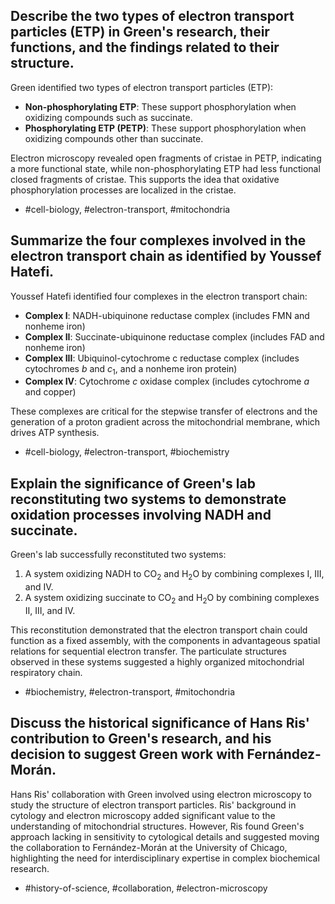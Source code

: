 ## Describe the two types of electron transport particles (ETP) in Green's research, their functions, and the findings related to their structure.

Green identified two types of electron transport particles (ETP):

- **Non-phosphorylating ETP**: These support phosphorylation when oxidizing compounds such as succinate.
- **Phosphorylating ETP (PETP)**: These support phosphorylation when oxidizing compounds other than succinate.

Electron microscopy revealed open fragments of cristae in PETP, indicating a more functional state, while non-phosphorylating ETP had less functional closed fragments of cristae. This supports the idea that oxidative phosphorylation processes are localized in the cristae.

- #cell-biology, #electron-transport, #mitochondria

## Summarize the four complexes involved in the electron transport chain as identified by Youssef Hatefi.

Youssef Hatefi identified four complexes in the electron transport chain:

- **Complex I**: NADH-ubiquinone reductase complex (includes FMN and nonheme iron)
- **Complex II**: Succinate-ubiquinone reductase complex (includes FAD and nonheme iron)
- **Complex III**: Ubiquinol-cytochrome c reductase complex (includes cytochromes $b$ and $c_1$, and a nonheme iron protein)
- **Complex IV**: Cytochrome $c$ oxidase complex (includes cytochrome $a$ and copper)

These complexes are critical for the stepwise transfer of electrons and the generation of a proton gradient across the mitochondrial membrane, which drives ATP synthesis.

- #cell-biology, #electron-transport, #biochemistry

## Explain the significance of Green's lab reconstituting two systems to demonstrate oxidation processes involving NADH and succinate.

Green's lab successfully reconstituted two systems:

1. A system oxidizing NADH to CO$_2$ and H$_2$O by combining complexes I, III, and IV.
2. A system oxidizing succinate to CO$_2$ and H$_2$O by combining complexes II, III, and IV.

This reconstitution demonstrated that the electron transport chain could function as a fixed assembly, with the components in advantageous spatial relations for sequential electron transfer. The particulate structures observed in these systems suggested a highly organized mitochondrial respiratory chain.

- #biochemistry, #electron-transport, #mitochondria

## Discuss the historical significance of Hans Ris' contribution to Green's research, and his decision to suggest Green work with Fernández-Morán.

Hans Ris' collaboration with Green involved using electron microscopy to study the structure of electron transport particles. Ris' background in cytology and electron microscopy added significant value to the understanding of mitochondrial structures. However, Ris found Green's approach lacking in sensitivity to cytological details and suggested moving the collaboration to Fernández-Morán at the University of Chicago, highlighting the need for interdisciplinary expertise in complex biochemical research.

- #history-of-science, #collaboration, #electron-microscopy
